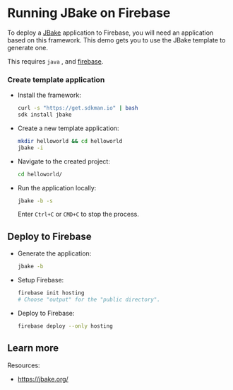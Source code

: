 # Running JBake on Firebase

To deploy a [JBake](https://jbake.org/) application to Firebase, you will need an application
based on this framework. This demo gets you to use the JBake template to generate one. 

This requires `java`
, and [firebase](https://cloud.google.com/firestore/docs/client/get-firebase).


### Create template application


* Install the framework:

    ```bash
    curl -s "https://get.sdkman.io" | bash
    sdk install jbake

    ```

* Create a new template application:

    ```bash
    mkdir helloworld && cd helloworld
    jbake -i

    ```




* Navigate to the created project:

    ```bash
    cd helloworld/
    ```

* Run the application locally:

    ```bash
    jbake -b -s
    ```

    

    Enter `Ctrl+C` or `CMD+C` to stop the process.




## Deploy to Firebase

* Generate the application: 

    ```bash
    jbake -b
    ```

* Setup Firebase: 

    ```bash
    firebase init hosting
    # Choose "output" for the "public directory".
    ```

* Deploy to Firebase: 

    ```bash
    firebase deploy --only hosting
    ```



## Learn more

Resources: 

- https://jbake.org/
